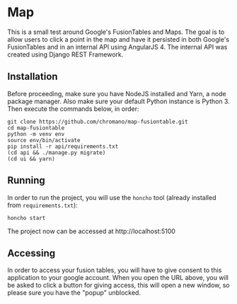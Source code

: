# Map

This is a small test around Google's FusionTables and Maps. The goal is to
allow users to click a point in the map and have it persisted in both
Google's FusionTables and in an internal API using AngularJS 4. The internal
API was created using Django REST Framework.

## Installation

Before proceeding, make sure you have NodeJS installed and Yarn, a node package
manager. Also make sure your default Python instance is Python 3. Then execute
the commands below, in order:

    git clone https://github.com/chromano/map-fusiontable.git
    cd map-fusiontable
    python -m venv env
    source env/bin/activate
    pip install -r api/requirements.txt
    (cd api && ./manage.py migrate)
    (cd ui && yarn)

## Running

In order to run the project, you will use the `honcho` tool (already installed
from `requirements.txt`):

    honcho start

The project now can be accessed at http://localhost:5100

## Accessing

In order to access your fusion tables, you will have to give consent to this
application to your google account. When you open the URL above, you will be
asked to click a button for giving access, this will open a new window, so
please sure you have the "popup" unblocked.